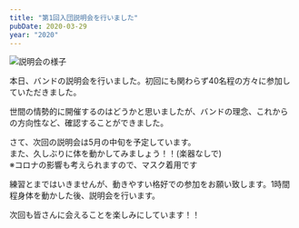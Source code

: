 ```yaml
---
title: "第1回入団説明会を行いました"
pubDate: 2020-03-29
year: "2020"
---
```


![説明会の様子](@/assets/20200329-held_1st_joining_briefing.webp)

本日、バンドの説明会を行いました。初回にも関わらず40名程の方々に参加していただきました。

世間の情勢的に開催するのはどうかと思いましたが、バンドの理念、これからの方向性など、確認することができました。

さて、次回の説明会は5月の中旬を予定しています。\
また、久しぶりに体を動かしてみましょう！！(楽器なしで)\
※コロナの影響も考えられますので、マスク着用です

練習とまではいきませんが、動きやすい格好での参加をお願い致します。1時間程身体を動かした後、説明会を行います。

次回も皆さんに会えることを楽しみにしています！！
